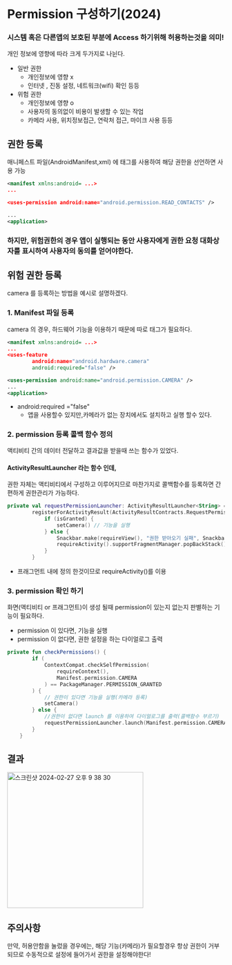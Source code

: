 # Permission 구성하기(2024)
### 시스템 혹은 다른앱의 보호된 부분에 Access 하기위해 허용하는것을 의미!
개인 정보에 영향에 따라 크게 두가지로 나뉜다.
- 일반 권한
  - 개인정보에 영향 x
  - 인터넷 , 진동 설정, 네트워크(wifi) 확인 등등
- 위험 권한
  - 개인정보에 영향 o
  - 사용자의 동의없이 비용이 발생할 수 있는 작업
  - 카메라 사용, 위치정보접근, 연락처 접근, 마이크 사용 등등

## 권한 등록

매니페스트 파일(AndroidManifest,xml) 에 <uses-permission> 태그를 사용하여 해당 권한을 선언하면 사용 가능
```xml
<manifest xmlns:android= ...>
...

<uses-permission android:name="android.permission.READ_CONTACTS" />

...
<application>
```

### 하지만, 위험권한의 경우 앱이 실행되는 동안 사용자에게 권한 요청 대화상자를 표시하여 사용자의 동의를 얻어야한다.

## 위험 권한 등록
camera 를 등록하는 방법을 예시로 설명하겠다.

### 1. Manifest 파일 등록
camera 의 경우, 하드웨어 기능을 이용하기 때문에 따로 <uses-feature> 태그가 필요하다.
```xml
<manifest xmlns:android= ...>
...
<uses-feature
        android:name="android.hardware.camera"
        android:required="false" />

<uses-permission android:name="android.permission.CAMERA" />
...
<application>

```
- android:required ="false"
  - 앱을 사용할수 있지만,카메라가 없는 장치에서도 설치하고 실행 할수 있다.
### 2. permission 등록 콜백 함수 정의

액티비티 간의 데이터 전달하고 결과값을 받을때 쓰는 함수가 있었다.

#### ActivityResultLauncher 라는 함수 인데, 
권한 자체는 액티비티에서 구성하고 이루어지므로 마찬가지로 콜백함수를 등록하면 간편하게 권한관리가 가능하다.

```kotlin
private val requestPermissionLauncher: ActivityResultLauncher<String> =
        registerForActivityResult(ActivityResultContracts.RequestPermission()) { isGranted: Boolean ->
            if (isGranted) {
                setCamera() // 기능을 실행
            } else {
                Snackbar.make(requireView(), "권한 받아오기 실패", Snackbar.LENGTH_SHORT).show()
                requireActivity().supportFragmentManager.popBackStack()
            }
        }
```
- 프래그먼트 내에 정의 한것이므로 requireActivity()를 이용
### 3. permission 확인 하기
화면(액티비티 or 프래그먼트)이 생성 될때 permission이 있는지 없는지 판별하는 기능이 필요하다.
- permission 이 있다면, 기능을 실행
- permission 이 없다면, 권한 설정을 하는 다이얼로그 출력

```kotlin
private fun checkPermissions() {
        if (
            ContextCompat.checkSelfPermission(
                requireContext(),
                Manifest.permission.CAMERA
            ) == PackageManager.PERMISSION_GRANTED
        ) {
            // 권한이 있다면 기능을 실행(카메라 등록)
            setCamera()
        } else {
            //권한이 없다면 launch 를 이용하여 다이얼로그를 출력(콜백함수 부르기)
            requestPermissionLauncher.launch(Manifest.permission.CAMERA)
        }
    }
```
## 결과
<img width="315" alt="스크린샷 2024-02-27 오후 9 38 30" src="https://github.com/Ohleesang/TIL/assets/148442711/57633741-55d4-4f25-bf26-8970594fdb12">


## 주의사항
만약, 허용안함을 눌렀을 경우에는, 해당 기능(카메라)가 필요할경우 항상 권한이 거부되므로
수동적으로 설정에 들어가서 권한을 설정해야한다!